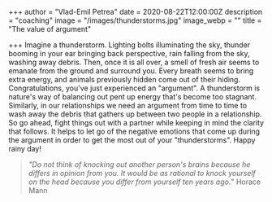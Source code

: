 +++
author = "Vlad-Emil Petrea"
date = 2020-08-22T12:00:00Z
description = "coaching"
image = "/images/thunderstorms.jpg"
image_webp = ""
title = "The value of argument"

+++
Imagine a thunderstorm. Lighting bolts illuminating the sky, thunder booming in your ear bringing back perspective, rain falling from the sky, washing away debris. Then, once it is all over, a smell of fresh air seems to emanate from the ground and surround you. Every breath seems to bring extra energy, and animals previously hidden come out of their hiding. Congratulations, you've just experienced an "argument". A thunderstorm is nature's way of balancing out pent up energy that's become too stagnant. Similarly, in our relationships we need an argument from time to time to wash away the debris that gathers up between two people in a relationship. So go ahead, fight things out with a partner while keeping in mind the clarity that follows. It helps to let go of the negative emotions that come up during the argument in order to get the most out of your "thunderstorms". Happy rainy day!

> _"Do not think of knocking out another person's brains because he differs in opinion from you. It would be as rational to knock yourself on the head because you differ from yourself ten years ago._" Horace Mann